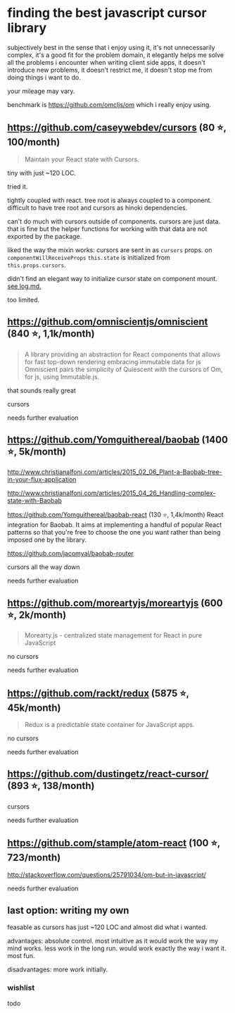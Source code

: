 # finding the best javascript cursor library


subjectively best in the sense that i enjoy using it,
it's not unnecessarily complex,
it's a good fit for the problem domain,
it elegantly helps me solve all the problems i encounter
when writing client side apps,
it doesn't introduce new problems,
it doesn't restrict me,
it doesn't stop me from doing things i want to do.

your mileage may vary.

benchmark is https://github.com/omcljs/om
which i really enjoy using.

## https://github.com/caseywebdev/cursors (80 :star:, 100/month)

> Maintain your React state with Cursors.

tiny with just ~120 LOC.

tried it.

tightly coupled with react.
tree root is always coupled to a component.
difficult to have tree root and cursors as hinoki dependencies.

can't do much with cursors outside of components.
cursors are just data. that is fine but the helper functions for working with
that data are not exported by the package.

liked the way the mixin works:
cursors are sent in as `cursors` props.
on `componentWillReceiveProps` `this.state` is initialized from `this.props.cursors`.

didn't find an elegant way to initialize cursor state on component mount.
[see log.md.](log.md)

too limited.

## https://github.com/omniscientjs/omniscient (840 :star:, 1,1k/month)

> A library providing an abstraction for React components that allows for fast top-down rendering embracing immutable data for js
> Omniscient pairs the simplicity of Quiescent with the cursors of Om, for js, using Immutable.js.

that sounds really great

cursors

needs further evaluation

## https://github.com/Yomguithereal/baobab (1400 :star:, 5k/month)

http://www.christianalfoni.com/articles/2015_02_06_Plant-a-Baobab-tree-in-your-flux-application

http://www.christianalfoni.com/articles/2015_04_26_Handling-complex-state-with-Baobab

https://github.com/Yomguithereal/baobab-react (130 :star:, 1,4k/month)
React integration for Baobab.
It aims at implementing a handful of popular React patterns so that you're free to choose the one you want rather than being imposed one by the library.

https://github.com/jacomyal/baobab-router

cursors all the way down

needs further evaluation

## https://github.com/moreartyjs/moreartyjs (600 :star:, 2k/month)

> Morearty.js - centralized state management for React in pure JavaScript

no cursors

needs further evaluation

## https://github.com/rackt/redux (5875 :star:, 45k/month)

> Redux is a predictable state container for JavaScript apps.

no cursors

needs further evaluation

## https://github.com/dustingetz/react-cursor/ (893 :star:, 138/month)

cursors

needs further evaluation

## https://github.com/stample/atom-react (100 :star:, 723/month)

http://stackoverflow.com/questions/25791034/om-but-in-javascript/

needs further evaluation

## last option: writing my own

feasable as cursors has just ~120 LOC and almost did what i wanted.

advantages: absolute control. most intuitive as it would work the way my mind works. less work in the long run. would work exactly the way i want it. most fun.

disadvantages: more work initially.

### wishlist

todo
